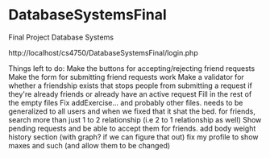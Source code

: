 # DatabaseSystemsFinal
Final Project Database Systems


http://localhost/cs4750/DatabaseSystemsFinal/login.php

Things left to do:
Make the buttons for accepting/rejecting friend requests
Make the form for submitting friend requests work
Make a validator for whether a friendship exists that stops people from submitting a request if they're already friends or already have an active request
Fill in the rest of the empty files
Fix addExercise... and probably other files. needs to be generalized to all users and when we fixed that it shat the bed.
for friends, search more than just 1 to 2 relationship (i.e 2 to 1 relationship as well)
Show pending requests and be able to accept them for friends.
add body weight history section (with graph? if we can figure that out)
fix my profile to show maxes and such (and allow them to be changed)
